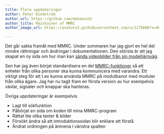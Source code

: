 ```yaml
---
title: Flera uppdateringar
author: Peter Kindström
author_url: https://github.com/mekanoid/
author_title: Maintainer of MMRC
author_image_url: https://avatars2.githubusercontent.com/u/1175680?s=460&v=4

---
```

Det går sakta framåt med MMRC.
Under sommaren har jag gjort en hel del mindre rättningar och ändringar i dokumentationen. Den största är att jag skapat en ny sida om hur man kan [sända videobilder från sin modelljärnväg](docs/misc-video).

Sen har jag även börjat standardisera en del [MMRC-funktioner](docs/function-intro) så att enheter från olika personer ska kunna kommunicera med varandra. Ett viktigt steg för att t.ex kunna använda MMRC på modulbanor med moduler från olika ägare. Jag har nu tagit fram en första version av hur exempelvis växlar, signaler och knappar ska hanteras.

Övriga uppdateringar är exempelvis
- Lagt till sökfunktion
- Påbörjat en sida om koden till mina MMRC-program
- Rättat lite olika texter & bilder
- Försökt ändra så att introduktionssidan blir enklare att förstå
- Ändrat ordningen på ämnena i vänstra spalten

